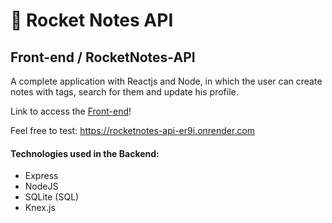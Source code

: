 # :orange_book: Rocket Notes API

## Front-end / RocketNotes-API

A complete application with Reactjs and Node, in which the user can create notes with tags, search for them and update his profile.

Link to access the [Front-end](https://github.com/rauleffting/rocketnotes)!

Feel free to test: https://rocketnotes-api-er9i.onrender.com

#### Technologies used in the Backend:

- Express
- NodeJS
- SQLite (SQL)
- Knex.js

